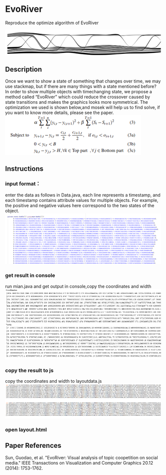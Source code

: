 # EvoRiver
Reproduce the optimize algorithm of  EvoRiver

![Image text](https://raw.githubusercontent.com/YinZhaoer/imgFolder/master/EvoRiver/EvoRiverDome.png)

Description
-----------
Once we want to show a state of something that changes over time, we may use stackmap, but if there are many things with a state mentioned before? In order to show multiple objects with timechanging state, we propose a method called “EvoRiver” which could reduce the crossover caused by state transitions and makes the graphics looks more symmetrical. The optimization we used is shown below,and mosek will help us to find solve, if you want to know more details, please see the paper.
 
 ![Image text](https://github.com/YinZhaoer/imgFolder/blob/master/EvoRiver/algorithm.png)


Instructions
------------
### input format：
enter the data as follows in Data.java, each line represents a timestamp, and each timestamp contains attribute values for multiple objects. For example, the positive and negative values here correspond to the two states of the object.
  ![Image text](https://raw.githubusercontent.com/YinZhaoer/imgFolder/master/EvoRiver/data.png)
  
### get result in console
run mian.java and get output in console,copy the coordinates and width
 ![Image text](https://raw.githubusercontent.com/YinZhaoer/imgFolder/master/EvoRiver/java.png)
 
### copy the result to js 
copy the coordinates and width to layoutdata.js
 ![Image text](https://raw.githubusercontent.com/YinZhaoer/imgFolder/master/EvoRiver/js.png)

### open layout.html

Paper References
----------------
Sun, Guodao, et al. "EvoRiver: Visual analysis of topic coopetition on social media." IEEE Transactions on Visualization and Computer Graphics 20.12 (2014): 1753-1762.
